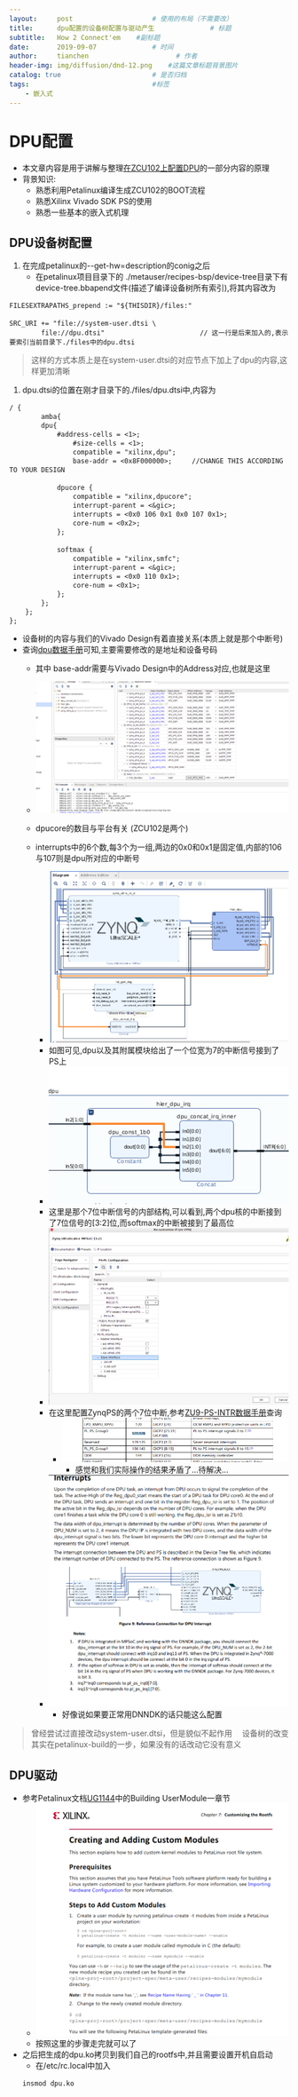 ```yaml
---
layout:     post                    # 使用的布局（不需要改）
title:      dpu配置的设备树配置与驱动产生              # 标题 
subtitle:   How 2 Connect'em    #副标题
date:       2019-09-07              # 时间
author:     tianchen                      # 作者
header-img: img/diffusion/dnd-12.png    #这篇文章标题背景图片
catalog: true                       # 是否归档
tags:                               #标签
    - 嵌入式
---
```

# DPU配置
* 本文章内容是用于讲解与整理[在ZCU102上配置DPU](https://a-suozhang.github.io/2019/09/06/ZCU102-Set-Up/)的一部分内容的原理
* 背景知识:
    * 熟悉利用Petalinux编译生成ZCU102的BOOT流程
    * 熟悉Xilinx Vivado SDK PS的使用
    * 熟悉一些基本的嵌入式机理
 
## DPU设备树配置
1. 在完成petalinux的--get-hw=description的conig之后
   * 在petalinux项目目录下的 ./metauser/recipes-bsp/device-tree目录下有 device-tree.bbapend文件(描述了编译设备树所有索引),将其内容改为


```
FILESEXTRAPATHS_prepend := "${THISDIR}/files:"

SRC_URI += "file://system-user.dtsi \
	    file://dpu.dtsi"                        // 这一行是后来加入的,表示要索引当前目录下./files中的dpu.dtsi

```


> 这样的方式本质上是在system-user.dtsi的对应节点下加上了dpu的内容,这样更加清晰

1. dpu.dtsi的位置在刚才目录下的./files/dpu.dtsi中,内容为

```
/ {
        amba{
		dpu{
		    #address-cells = <1>;
    		    #size-cells = <1>;
    		    compatible = "xilinx,dpu";
    		    base-addr = <0x8F000000>;     //CHANGE THIS ACCORDING TO YOUR DESIGN

		    dpucore {
		        compatible = "xilinx,dpucore";
		        interrupt-parent = <&gic>;
		        interrupts = <0x0 106 0x1 0x0 107 0x1>;
		        core-num = <0x2>;
		    };

		    softmax {
		        compatible = "xilinx,smfc";
		        interrupt-parent = <&gic>;
		        interrupts = <0x0 110 0x1>;
		        core-num = <0x1>;
		    };
		};
	};
};
```


* 设备树的内容与我们的Vivado Design有着直接关系(本质上就是那个中断号)
* 查询[dpu数据手册]()可知,主要需要修改的是地址和设备号码
    * 其中 base-addr需要与Vivado Design中的Address对应,也就是这里

    * ![](https://github.com/A-suozhang/MyPicBed/raw/master/img/20190907113921.png)

    * dpucore的数目与平台有关 (ZCU102是两个)
    * interrupts中的6个数,每3个为一组,两边的0x0和0x1是固定值,内部的106与107则是dpu所对应的中断号
      * ![](https://github.com/A-suozhang/MyPicBed/raw/master//img/20190907114224.png)
      * 如图可见,dpu以及其附属模块给出了一个位宽为7的中断信号接到了PS上
      * ![](https://github.com/A-suozhang/MyPicBed/raw/master/img/20190907114517.png)
      * 这里是那个7位中断信号的内部结构,可以看到,两个dpu核的中断接到了7位信号的[3:2]位,而softmax的中断被接到了最高位
      * ![](https://github.com/A-suozhang/MyPicBed/raw/master/img/20190907115019.png)
      * 在这里配置ZynqPS的两个7位中断,参考[ZU9-PS-INTR数据手册](https://www.xilinx.com/support/documentation/user_guides/ug1085-zynq-ultrascale-trm.pdf)查询
        * ![](https://github.com/A-suozhang/MyPicBed/raw/master/img/20190907120833.png)
            * 感觉和我们实际操作的结果矛盾了...待解决...
      * ![](https://github.com/A-suozhang/MyPicBed/raw/master/img/20190907121356.png)
          * 好像说如果要正常用DNNDK的话只能这么配置
> 曾经尝试过直接改动system-user.dtsi，但是貌似不起作用
>　设备树的改变其实在petalinux-build的一步，如果没有的话改动它没有意义


## DPU驱动
* 参考Petalinux文档[UG1144](https://www.xilinx.com/support/documentation/sw_manuals/xilinx2018_3/ug1144-petalinux-tools-reference-guide.pdf)中的Building UserModule一章节
  * ![](https://github.com/A-suozhang/MyPicBed/raw/master/img/20190907125426.png)
  * 按照这里的步骤走完就可以了
* 之后把生成的dpu.ko拷贝到我们自己的rootfs中,并且需要设置开机自启动
  * 在/etc/rc.local中加入
  ```
  insmod dpu.ko
  ```